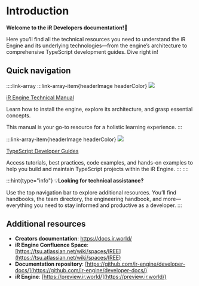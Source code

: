 # Introduction

**Welcome to the iR Developers documentation!👋**&#x20;

Here you’ll find all the technical resources you need to understand the iR Engine and its underlying technologies—from the engine’s architecture to comprehensive TypeScript development guides. Dive right in!

## Quick navigation

::::link-array
:::link-array-item{headerImage headerColor}
![](https://archbee-image-uploads.s3.amazonaws.com/SkYkte0h62CAy3WZBgzdf-AxyQxoaYvspGnvmLaL9Of-20250117-150308.png)

[iR Engine Technical Manual](./manual/index.md)

Learn how to install the engine, explore its architecture, and grasp essential concepts.&#x20;

This manual is your go-to resource for a holistic learning experience.
:::

:::link-array-item{headerImage headerColor}
![](https://archbee-image-uploads.s3.amazonaws.com/SkYkte0h62CAy3WZBgzdf-GrO3IF0mdEg04yGuVtmJ5-20250117-150308.png)

[TypeScript Developer Guides](./developer/typescript/index.md)

Access tutorials, best practices, code examples, and hands-on examples to help you build and maintain TypeScript projects within the iR Engine.&#x20;
:::
::::

:::hint{type="info"}
💡**Looking for technical assistance?**

Use the top navigation bar to explore additional resources. You’ll find handbooks, the team directory, the engineering handbook, and more—everything you need to stay informed and productive as a developer.
:::

## Additional resources

- **Creators documentation**: <a href="https://docs.ir.world/" target="_blank">https\://docs.ir.world/</a>
- **iR Engine Confluence Space**: [https://tsu.atlassian.net/wiki/spaces/IREE](https://tsu.atlassian.net/wiki/spaces/IREE)
- **Documentation repository**: [https://github.com/ir-engine/developer-docs/](https://github.com/ir-engine/developer-docs/)
- **iR Engine**: [https://preview.ir.world/](https://preview.ir.world/)

